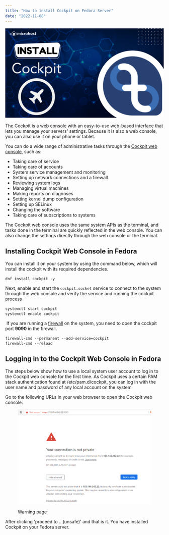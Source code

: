 ```yaml
---
title: "How to install Cockpit on Fedora Server"
date: "2022-11-08"
---
```


![how to install cockpit on Fedora](images/how-to-install-cockpit-on-Fedora-1024x576.png)

The Cockpit is a web console with an easy-to-use web-based interface that lets you manage your servers' settings. Because it is also a web console, you can also use it on your phone or tablet.

You can do a wide range of administrative tasks through the [Cockpit web console](https://cockpit-project.org/), such as:

- Taking care of service
- Taking care of accounts
- System service management and monitoring
- Setting up network connections and a firewall
- Reviewing system logs
- Managing virtual machines
- Making reports on diagnoses
- Setting kernel dump configuration
- Setting up SELinux
- Changing the software
- Taking care of subscriptions to systems

The Cockpit web console uses the same system APIs as the terminal, and tasks done in the terminal are quickly reflected in the web console. You can also change the settings directly through the web console or the terminal.

## Installing Cockpit Web Console in Fedora

You can install it on your system by using the command below, which will install the cockpit with its required dependencies.

```
dnf install cockpit -y
```
Next, enable and start the `cockpit.socket` service to connect to the system through the web console and verify the service and running the cockpit process

```
systemctl start cockpit 
systemctl enable cockpit
```
 If you are running a [firewall](https://utho.com/docs/tutorial/firewalld-with-centos-7/) on the system, you need to open the cockpit port **9090** in the firewall.

```
firewall-cmd --permanent --add-service=cockpit 
firewall-cmd --reload
```
## Logging in to the Cockpit Web Console in Fedora

The steps below show how to use a local system user account to log in to the Cockpit web console for the first time. As Cockpit uses a certain PAM stack authentication found at /etc/pam.d/cockpit, you can log in with the user name and password of any local account on the system

Go to the following URLs in your web browser to open the Cockpit web console:

<figure>

![Warning page ](images/image-83.png)

<figcaption>

Warning page

</figcaption>

</figure>

After clicking 'proceed to ...(unsafe)' and that is it. You have installed Cockpit on your Fedora server.
